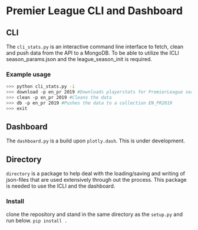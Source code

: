 # Premier League CLI and Dashboard

## CLI

The ```cli_stats.py``` is an interactive command line interface to fetch, clean and push data from the API to a MongoDB. To be able to utilize the ICLI season_params.json and the league_season_init is required.

### Example usage

```bash 
>>> python cli_stats.py -i
>>> download -p en_pr 2019 #Downloads playerstats for PremierLeague season 2019/2020
>>> clean -p en_pr 2019 #Cleans the data
>>> db -p en_pr 2019 #Pushes the data to a collection EN_PR2019
>>> exit
```

## Dashboard

The `dashboard.py` is a build upon `plotly.dash`. This is under development.

## Directory

`directory` is a package to help deal with the loading/saving and writing of json-files that are used extensively through out the process.
This package is needed to use the ICLI and the dashboard. 

### Install

clone the repository and stand in the same directory as the `setup.py` and run below.
`pip install .`
